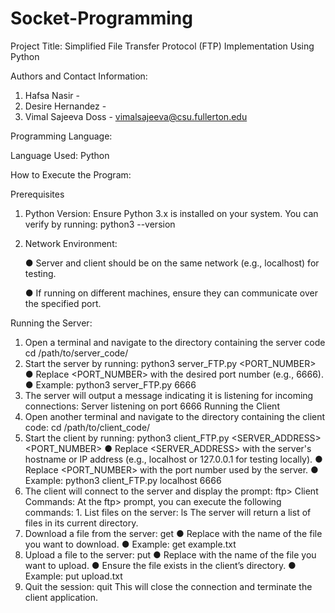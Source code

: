 # Socket-Programming

Project Title: Simplified File Transfer Protocol (FTP) Implementation Using Python


Authors and Contact Information:

1. Hafsa Nasir -
2. Desire Hernandez -
3. Vimal Sajeeva Doss - vimalsajeeva@csu.fullerton.edu


Programming Language:

Language Used: Python 


How to Execute the Program:

Prerequisites
1. Python Version: Ensure Python 3.x is installed on your system. You can verify by running:
python3 --version
2. Network Environment:

   ● Server and client should be on the same network (e.g., localhost) for testing.

    ● If running on different machines, ensure they can communicate over the specified
port.

Running the Server:
1. Open a terminal and navigate to the directory containing the server code
cd /path/to/server_code/
2. Start the server by running:
python3 server_FTP.py <PORT_NUMBER>
● Replace <PORT_NUMBER> with the desired port number (e.g., 6666).
● Example:
python3 server_FTP.py 6666
3. The server will output a message indicating it is listening for incoming connections:
Server listening on port 6666
Running the Client
1. Open another terminal and navigate to the directory containing the client code:
cd /path/to/client_code/
2. Start the client by running:
python3 client_FTP.py <SERVER_ADDRESS> <PORT_NUMBER>
● Replace <SERVER_ADDRESS> with the server's hostname or IP address (e.g., localhost or 127.0.0.1 for testing locally).
● Replace <PORT_NUMBER> with the port number used by the server.
● Example:
python3 client_FTP.py localhost 6666
3. The client will connect to the server and display the prompt: ftp>
Client Commands:
At the ftp> prompt, you can execute the following commands: 1. List files on the server:
ls
The server will return a list of files in its current directory.
2. Download a file from the server:
get <FILENAME>
● Replace <FILENAME> with the name of the file you want to download.
● Example:
get example.txt
3. Upload a file to the server:
put <FILENAME>
● Replace <FILENAME> with the name of the file you want to upload.
● Ensure the file exists in the client’s directory.
● Example:
put upload.txt
4. Quit the session: quit
This will close the connection and terminate the client application.

